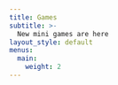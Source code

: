 ```yaml
---
title: Games
subtitle: >-
  New mini games are here
layout_style: default
menus:
  main:
    weight: 2
---
```

